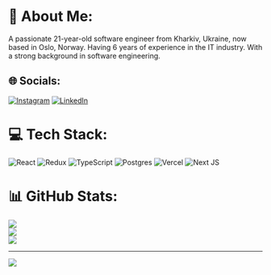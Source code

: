 # 💫 About Me:
A passionate 21-year-old software engineer from Kharkiv, Ukraine, now based in Oslo, Norway. Having 6 years of experience in the IT industry. With a strong background in software engineering.<br>


## 🌐 Socials:
[![Instagram](https://img.shields.io/badge/Instagram-%23E4405F.svg?logo=Instagram&logoColor=white)](https://instagram.com/tarasikee) [![LinkedIn](https://img.shields.io/badge/LinkedIn-%230077B5.svg?logo=linkedin&logoColor=white)](https://linkedin.com/in/taras-osyka-48043a187) 

# 💻 Tech Stack:
![React](https://img.shields.io/badge/react-%2320232a.svg?style=for-the-badge&logo=react&logoColor=%2361DAFB)
![Redux](https://img.shields.io/badge/redux-%23593d88.svg?style=for-the-badge&logo=redux&logoColor=white)
![TypeScript](https://img.shields.io/badge/typescript-%23007ACC.svg?style=for-the-badge&logo=typescript&logoColor=white)
![Postgres](https://img.shields.io/badge/postgres-%23316192.svg?style=for-the-badge&logo=postgresql&logoColor=white)
![Vercel](https://img.shields.io/badge/vercel-%23000000.svg?style=for-the-badge&logo=vercel&logoColor=white)
![Next JS](https://img.shields.io/badge/Next-black?style=for-the-badge&logo=next.js&logoColor=white)
# 📊 GitHub Stats:
![](https://github-readme-stats.vercel.app/api?username=tarasikee&theme=dark&hide_border=false&include_all_commits=false&count_private=false)<br/>
![](https://github-readme-streak-stats.herokuapp.com/?user=tarasikee&theme=dark&hide_border=false)<br/>
![](https://github-readme-stats.vercel.app/api/top-langs/?username=tarasikee&theme=dark&hide_border=false&include_all_commits=false&count_private=false&layout=compact)

---
[![](https://visitcount.itsvg.in/api?id=tarasikee&icon=0&color=0)](https://visitcount.itsvg.in)
